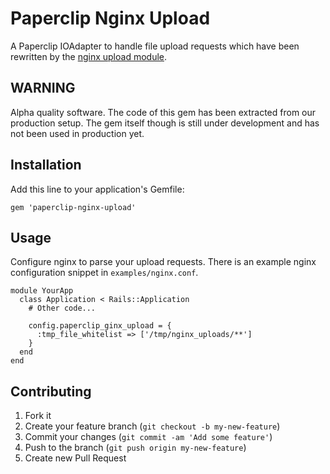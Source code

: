 # Paperclip Nginx Upload

A Paperclip IOAdapter to handle file upload requests which have been
rewritten by the
[nginx upload module](https://github.com/vkholodkov/nginx-upload-module).

## WARNING

Alpha quality software. The code of this gem has been extracted from
our production setup. The gem itself though is still under development
and has not been used in production yet.

## Installation

Add this line to your application's Gemfile:

    gem 'paperclip-nginx-upload'

## Usage

Configure nginx to parse your upload requests. There is an example
nginx configuration snippet in `examples/nginx.conf`.

    module YourApp
      class Application < Rails::Application
        # Other code...

        config.paperclip_ginx_upload = {
          :tmp_file_whitelist => ['/tmp/nginx_uploads/**']
        }
      end
    end    

## Contributing

1. Fork it
2. Create your feature branch (`git checkout -b my-new-feature`)
3. Commit your changes (`git commit -am 'Add some feature'`)
4. Push to the branch (`git push origin my-new-feature`)
5. Create new Pull Request
